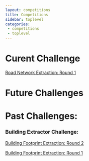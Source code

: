 ```yaml
---
layout: competitions
title: Competitions
sidebar: toplevel
categories:
 - competitions
 - toplevel
---
```


# Curent Challenge
[Road Network Extraction: Round 1](/Competitions/Competition3.html)

# Future Challenges


# Past Challenges:

### Building Extractor Challenge:

[Building Footprint Extraction: Round 2](/Competitions/Competition2.html)

[Building Footprint Extraction: Round 1](/Competitions/Competition1.html)


